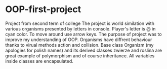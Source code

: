 # OOP-first-project
Project from second term of college
The project is world similation with various organisms presented by letters in console.
 Player's letter is @ in cyan color.
 To move around use arrow keys.
 The purpose of project was to improve my understanding of OOP.
Organisms have diffrent behaviour thanks to virual methods action and collision.
Base class Organizm (my apologies for polish names) and its derived classes zwierze and roslina are 
great example of polymorphism and of course inheritance. All variables inside classes are encapsulated. 
